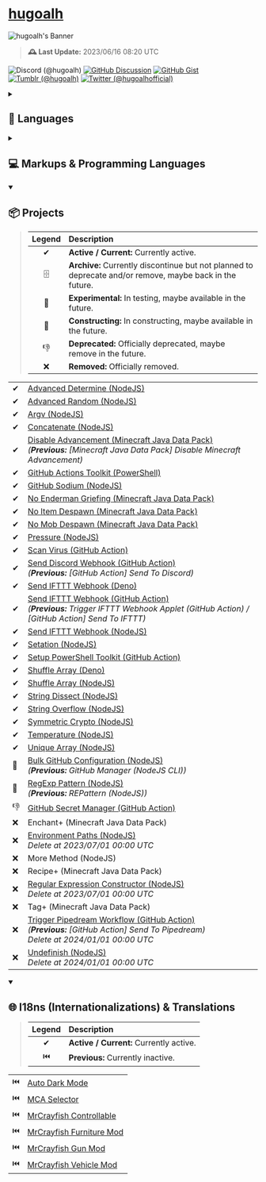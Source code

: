 # [hugoalh](https://github.com/hugoalh)

![hugoalh's Banner](https://i.imgur.com/d7CW6xWh.png)

> **🕰️ Last Update:** 2023/06/16 08:20 UTC

![Discord (@hugoalh)](https://img.shields.io/badge/Discord%20%28@hugoalh%29-5865F2?logo=discord&logoColor=ffffff&style=flat-square "Discord (@hugoalh)")
[![GitHub Discussion](https://img.shields.io/badge/GitHub%20Discussion-181717?logo=github&logoColor=ffffff&style=flat-square "GitHub Discussion")](https://github.com/hugoalh/hugoalh/discussions)
[![GitHub Gist](https://img.shields.io/badge/GitHub%20Gist-181717?logo=github&logoColor=ffffff&style=flat-square "GitHub Gist")](https://gist.github.com/hugoalh)
[![Tumblr (@hugoalh)](https://img.shields.io/badge/Tumblr%20%28@hugoalh%29-36465D?logo=tumblr&logoColor=ffffff&style=flat-square "Tumblr (@hugoalh)")](https://hugoalh.tumblr.com)
[![Twitter (@hugoalhofficial)](https://img.shields.io/badge/Twitter%20%28@hugoalhofficial%29-1DA1F2?logo=twitter&logoColor=ffffff&style=flat-square "Twitter (@hugoalhofficial)")](https://twitter.com/hugoalhofficial)

<details>
<summary><h2>💬 Languages</h2></summary>

- Cantonese (粵語 / 廣東話) - Hong Kong
- Cantonese (粵語 / 廣東話) - Macau
- Cantonese (粵語 / 廣東話) - Traditional (正體 / 繁體)
- Chinese (漢語 / 中文) - Hong Kong
- Chinese (漢語 / 中文) - Macau
- Chinese (漢語 / 中文) - Republic of China (Taiwan)
- Chinese (漢語 / 中文) - Traditional (正體 / 繁體)
- English - Hong Kong
- English - Macau
- English - United Kingdom
- English - United States

</details>
<details>
<summary><h2>💻 Markups & Programming Languages</h2></summary>

> | **Legend** | **Description** |
> |:-:|:--|
> | ✔ | Known. |
> | 📖 | Learning. |

|  |  |
|:-:|:--|
| ✔ | CSS (Cascading Style Sheets) |
| ✔ | CSV (Comma Separated Values) |
| ✔ | HTML (HyperText Markup Language) |
| ✔ | JavaScript - Browsers |
| ✔ | JavaScript - Deno |
| ✔ | JavaScript - NodeJS |
| ✔ | JSON (JavaScript Object Notation) |
| ✔ | JSON5 (JavaScript Object Notation for Humans) |
| ✔ | JSONC (JavaScript Object Notation with Comments) |
| ✔ | ModernScript |
| ✔ | PowerShell |
| ✔ | SVG (Scalable Vector Graphics) |
| ✔ | TOML (Tom's Obvious, Minimal Language) |
| ✔ | TSV (Tab Separated Values) |
| ✔ | TypeScript - Deno |
| ✔ | TypeScript - NodeJS |
| ✔ | YAML / YML (YAML Ain't Markup Language) |
| 📖 | .NET |
| 📖 | Bash |
| 📖 | BASIC (Beginner's All-purpose Symbolic Instruction Code) |
| 📖 | C# |
| 📖 | CSON (CoffeeScript Object Notation) |
| 📖 | Docker |
| 📖 | Go |
| 📖 | MCFunction (Minecraft Function) |
| 📖 | Perl |
| 📖 | Python |
| 📖 | Raku (Perl 6) |
| 📖 | V |
| 📖 | YARA (Yet Another Ridiculous Acronym) |

</details>
<details open>
<summary><h2>📦 Projects</h2></summary>

> | **Legend** | **Description** |
> |:-:|:--|
> | ✔ | **Active / Current:** Currently active. |
> | 🗄 | **Archive:** Currently discontinue but not planned to deprecate and/or remove, maybe back in the future. |
> | 🧪 | **Experimental:** In testing, maybe available in the future. |
> | 🚧 | **Constructing:** In constructing, maybe available in the future. |
> | 👎 | **Deprecated:** Officially deprecated, maybe remove in the future. |
> | ❌ | **Removed:** Officially removed. |

|  |  |
|:--|:--|
| ✔ | [Advanced Determine (NodeJS)](https://github.com/hugoalh-studio/advanced-determine-nodejs) |
| ✔ | [Advanced Random (NodeJS)](https://github.com/hugoalh-studio/advanced-random-nodejs) |
| ✔ | [Argv (NodeJS)](https://github.com/hugoalh-studio/argv-nodejs) |
| ✔ | [Concatenate (NodeJS)](https://github.com/hugoalh-studio/concatenate-nodejs) |
| ✔ | [Disable Advancement (Minecraft Java Data Pack)](https://github.com/hugoalh/disable-advancement-mcjdp) <br />*(**Previous:** \[Minecraft Java Data Pack\] Disable Minecraft Advancement)* |
| ✔ | [GitHub Actions Toolkit (PowerShell)](https://github.com/hugoalh-studio/ghactions-toolkit-powershell) |
| ✔ | [GitHub Sodium (NodeJS)](https://github.com/hugoalh-studio/github-sodium-nodejs) |
| ✔ | [No Enderman Griefing (Minecraft Java Data Pack)](https://github.com/hugoalh/no-enderman-griefing-mcjdp) |
| ✔ | [No Item Despawn (Minecraft Java Data Pack)](https://github.com/hugoalh/no-item-despawn-mcjdp) |
| ✔ | [No Mob Despawn (Minecraft Java Data Pack)](https://github.com/hugoalh/no-mob-despawn-mcjdp) |
| ✔ | [Pressure (NodeJS)](https://github.com/hugoalh-studio/pressure-nodejs) |
| ✔ | [Scan Virus (GitHub Action)](https://github.com/hugoalh/scan-virus-ghaction) |
| ✔ | [Send Discord Webhook (GitHub Action)](https://github.com/hugoalh/send-discord-webhook-ghaction) <br />*(**Previous:** \[GitHub Action\] Send To Discord)* |
| ✔ | [Send IFTTT Webhook (Deno)](https://github.com/hugoalh-studio/send-ifttt-webhook-deno) |
| ✔ | [Send IFTTT Webhook (GitHub Action)](https://github.com/hugoalh/send-ifttt-webhook-ghaction) <br />*(**Previous:** Trigger IFTTT Webhook Applet (GitHub Action) / \[GitHub Action\] Send To IFTTT)* |
| ✔ | [Send IFTTT Webhook (NodeJS)](https://github.com/hugoalh-studio/send-ifttt-webhook-nodejs) |
| ✔ | [Setation (NodeJS)](https://github.com/hugoalh-studio/setation-nodejs) |
| ✔ | [Setup PowerShell Toolkit (GitHub Action)](https://github.com/hugoalh-studio/setup-powershell-toolkit-ghaction) |
| ✔ | [Shuffle Array (Deno)](https://github.com/hugoalh-studio/shuffle-array-deno) |
| ✔ | [Shuffle Array (NodeJS)](https://github.com/hugoalh-studio/shuffle-array-nodejs) |
| ✔ | [String Dissect (NodeJS)](https://github.com/hugoalh-studio/string-dissect-nodejs) |
| ✔ | [String Overflow (NodeJS)](https://github.com/hugoalh-studio/string-overflow-nodejs) |
| ✔ | [Symmetric Crypto (NodeJS)](https://github.com/hugoalh-studio/symmetric-crypto-nodejs) |
| ✔ | [Temperature (NodeJS)](https://github.com/hugoalh-studio/temperature-nodejs) |
| ✔ | [Unique Array (NodeJS)](https://github.com/hugoalh-studio/unique-array-nodejs) |
| 🚧 | [Bulk GitHub Configuration (NodeJS)](https://github.com/hugoalh-studio/bulk-github-configuration-nodejs) <br />*(**Previous:** GitHub Manager (NodeJS CLI))* |
| 🚧 | [RegExp Pattern (NodeJS)](https://github.com/hugoalh-studio/regexp-pattern-nodejs) <br />*(**Previous:** REPattern (NodeJS))* |
| 👎 | [GitHub Secret Manager (GitHub Action)](https://github.com/hugoalh/github-secret-manager-ghaction) |
| ❌ | Enchant+ (Minecraft Java Data Pack) |
| ❌ | [Environment Paths (NodeJS)](https://github.com/hugoalh-studio/environment-paths-nodejs) <br />*Delete at 2023/07/01 00:00 UTC* |
| ❌ | More Method (NodeJS) |
| ❌ | Recipe+ (Minecraft Java Data Pack) |
| ❌ | [Regular Expression Constructor (NodeJS)](https://github.com/hugoalh-studio/regular-expression-constructor-nodejs) <br />*Delete at 2023/07/01 00:00 UTC* |
| ❌ | Tag+ (Minecraft Java Data Pack) |
| ❌ | [Trigger Pipedream Workflow (GitHub Action)](https://github.com/hugoalh/trigger-pipedream-workflow-ghaction) <br />*(**Previous:** \[GitHub Action\] Send To Pipedream)* <br />*Delete at 2024/01/01 00:00 UTC* |
| ❌ | [Undefinish (NodeJS)](https://github.com/hugoalh-studio/undefinish-nodejs) <br />*Delete at 2024/01/01 00:00 UTC* |

</details>

<details open>
<summary><h2>🌐 I18ns (Internationalizations) & Translations</h2></summary>

> | **Legend** | **Description** |
> |:-:|:--|
> | ✔ | **Active / Current:** Currently active. |
> | ⏮️ | **Previous:** Currently inactive. |

|  |  |
|:-:|:--|
| ⏮️ | [Auto Dark Mode](https://github.com/AutoDarkMode/Windows-Auto-Night-Mode) |
| ⏮️ | [MCA Selector](https://github.com/Querz/mcaselector) |
| ⏮️ | [MrCrayfish Controllable](https://github.com/MrCrayfish/Controllable) |
| ⏮️ | [MrCrayfish Furniture Mod](https://github.com/MrCrayfish/MrCrayfishFurnitureMod) |
| ⏮️ | [MrCrayfish Gun Mod](https://github.com/MrCrayfish/MrCrayfishGunMod) |
| ⏮️ | [MrCrayfish Vehicle Mod](https://github.com/MrCrayfish/MrCrayfishVehicleMod) |
